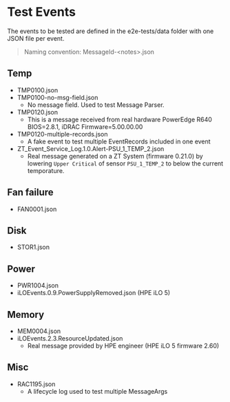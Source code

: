 # Test Events

The events to be tested are defined in the e2e-tests/data folder with one JSON file per event.

> Naming convention: MessageId-\<notes\>.json

## Temp
- TMP0100.json
- TMP0100-no-msg-field.json
    - No message field. Used to test Message Parser.
- TMP0120.json
    - This is a message received from real hardware PowerEdge R640 BIOS=2.8.1, iDRAC Firmware=5.00.00.00
- TMP0120-multiple-records.json
    - A fake event to test multiple EventRecords included in one event
- ZT_Event_Service_Log.1.0.Alert-PSU_1_TEMP_2.json
    - Real message generated on a ZT System (firmware 0.21.0) by lowering `Upper Critical` of sensor `PSU_1_TEMP_2` to below the current temporature.

## Fan failure
- FAN0001.json

## Disk
- STOR1.json

## Power
- PWR1004.json
- iLOEvents.0.9.PowerSupplyRemoved.json (HPE iLO 5)

## Memory
- MEM0004.json
- iLOEvents.2.3.ResourceUpdated.json
  - Real message provided by HPE engineer (HPE iLO 5 firmware 2.60)

## Misc
- RAC1195.json
    - A lifecycle log used to test multiple MessageArgs
